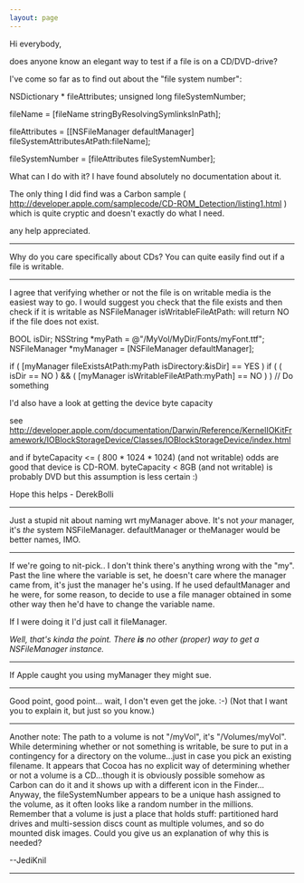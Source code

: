 ```yaml
---
layout: page
---
```


Hi everybody,

does anyone know an elegant way to test if a file is on a CD/DVD-drive?

I've come so far as to find out about the "file system number":

    
  NSDictionary * fileAttributes;
  unsigned long fileSystemNumber;
  
  fileName = [fileName stringByResolvingSymlinksInPath];
  
  fileAttributes = [[NSFileManager defaultManager] fileSystemAttributesAtPath:fileName];
	
  fileSystemNumber = [fileAttributes fileSystemNumber];


What can I do with it? I have found absolutely no documentation about it.

The only thing I did find was a Carbon sample ( http://developer.apple.com/samplecode/CD-ROM_Detection/listing1.html ) which is quite cryptic and doesn't exactly do what I need.

any help appreciated.

----

Why do you care specifically about CDs? You can quite easily find out if a file is writable.

----

I agree that verifying whether or not the file
is on writable media is the easiest way to go.
I would suggest you check that the file exists
and then check if it is writable as
NSFileManager isWritableFileAtPath: will return NO
if the file does not exist.

    

BOOL isDir;
NSString *myPath = @"/MyVol/MyDir/Fonts/myFont.ttf";
NSFileManager *myManager = [NSFileManager defaultManager];
 
 
if ( [myManager fileExistsAtPath:myPath isDirectory:&isDir] == YES )
   if ( ( isDir == NO ) && ( [myManager isWritableFileAtPath:myPath] == NO ) )
      // Do something



I'd also have a look at getting the device byte capacity

see http://developer.apple.com/documentation/Darwin/Reference/KernelIOKitFramework/IOBlockStorageDevice/Classes/IOBlockStorageDevice/index.html

and if byteCapacity <= ( 800 * 1024 * 1024) (and not writable) odds are good that device is CD-ROM. byteCapacity < 8GB (and not writable) is probably DVD but this assumption is less certain :)

Hope this helps - DerekBolli

----

Just a stupid nit about naming wrt     myManager above. It's not *your* manager, it's *the* system NSFileManager.     defaultManager or     theManager would be better names, IMO.

----

If we're going to nit-pick.. I don't think there's anything wrong with the "my".  Past the line where the variable is set, he doesn't care where the manager came from, it's just the manager he's using.  If he used     defaultManager and he were, for some reason, to decide to use a file manager obtained in some other way then he'd have to change the variable name.

If I were doing it I'd just call it     fileManager.

*Well, that's kinda the point. There **is** no other (proper) way to get a NSFileManager instance.*

----

If Apple caught you using     myManager they might sue.

----

Good point, good point... wait, I don't even get the joke. :-) (Not that I want you to explain it, but just so you know.)

----

Another note: The path to a volume is not "/myVol", it's "/Volumes/myVol". While determining whether or not something is writable, be sure to put in a contingency for a directory on the volume...just in case you pick an existing filename. It appears that Cocoa has no explicit way of determining whether or not a volume is a CD...though it is obviously possible somehow as Carbon can do it and it shows up with a different icon in the Finder... Anyway, the fileSystemNumber appears to be a unique hash assigned to the volume, as it often looks like a random number in the millions. Remember that a volume is just a place that holds stuff: partitioned hard drives and multi-session discs count as multiple volumes, and so do mounted disk images. Could you give us an explanation of why this is needed?

--JediKnil

----

